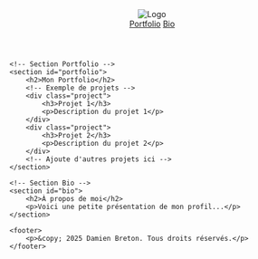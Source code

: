 <!DOCTYPE html>
<html lang="fr">
<head>
    <meta charset="UTF-8">
    <meta name="viewport" content="width=device-width, initial-scale=1.0">
    <title>Portfolio - Damien Breton</title>
    <link rel="stylesheet" href="styles.css">
</head>
<body>
    <!-- Bandeau en haut -->
    <header class="header">
        <div class="logo">
            <img src="logo.png" alt="Logo">
        </div>
        <nav class="menu">
            <a href="#portfolio">Portfolio</a>
            <a href="#bio">Bio</a>
        </nav>
    </header>

    <!-- Section Portfolio -->
    <section id="portfolio">
        <h2>Mon Portfolio</h2>
        <!-- Exemple de projets -->
        <div class="project">
            <h3>Projet 1</h3>
            <p>Description du projet 1</p>
        </div>
        <div class="project">
            <h3>Projet 2</h3>
            <p>Description du projet 2</p>
        </div>
        <!-- Ajoute d'autres projets ici -->
    </section>

    <!-- Section Bio -->
    <section id="bio">
        <h2>À propos de moi</h2>
        <p>Voici une petite présentation de mon profil...</p>
    </section>

    <footer>
        <p>&copy; 2025 Damien Breton. Tous droits réservés.</p>
    </footer>
</body>
</html>
